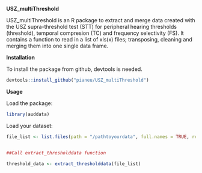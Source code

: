 **USZ_multiThreshold** 

USZ_multiThreshold is an R package to extract and merge data created with the USZ supra-threshold test (STT) for peripheral hearing thresholds (threshold), temporal compresion (TC) and frequency selectivity (FS). It contains a function to read in a list of xls(x) files; transposing, cleaning and merging them into one single data frame. 

**Installation**

To install the package from github, devtools is needed. 

```r
devtools::install_github("pianeu/USZ_multiThreshold")
```
**Usage**

Load the package: 
```r
library(auddata)
```

Load your dataset: 

```r
file_list <- list.files(path = "/pathtoyourdata", full.names = TRUE, recursive = TRUE)


##Call extract_thresholddata function

threshold_data <- extract_thresholddata(file_list)


```

